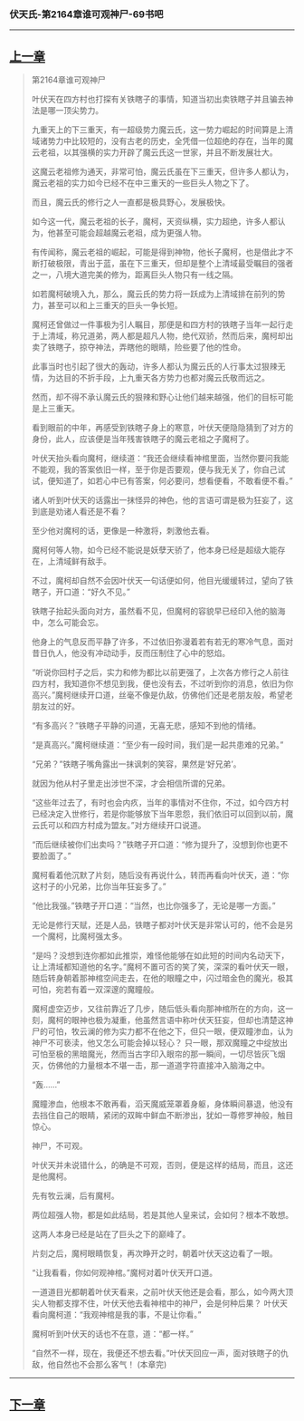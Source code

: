 ### 伏天氏-第2164章谁可观神尸-69书吧

--------
[上一章](./2176ed63e97e095be4e467c932d3e939.md)
--------


>
>
>
>第2164章谁可观神尸
>
>叶伏天在四方村也打探有关铁瞎子的事情，知道当初出卖铁瞎子并且骗去神法是哪一顶尖势力。
>
>九重天上的下三重天，有一超级势力魔云氏，这一势力崛起的时间算是上清域诸势力中比较短的，没有古老的历史，全凭借一位超绝的存在，当年的魔云老祖，以其强横的实力开辟了魔云氏这一世家，并且不断发展壮大。
>
>这魔云老祖修为通天，非常可怕，魔云氏虽在下三重天，但许多人都认为，魔云老祖的实力如今已经不在中三重天的一些巨头人物之下了。
>
>而且，魔云氏的修行之人一直都是极具野心，发展极快。
>
>如今这一代，魔云老祖的长子，魔柯，天资纵横，实力超绝，许多人都认为，他甚至可能会超越魔云老祖，成为更强人物。
>
>有传闻称，魔云老祖的崛起，可能是得到神物，他长子魔柯，也是借此才不断打破极限，青出于蓝，虽在下三重天，但却是整个上清域最受瞩目的强者之一，八境大道完美的修为，距离巨头人物只有一线之隔。
>
>如若魔柯破境入九，那么，魔云氏的势力将一跃成为上清域排在前列的势力，甚至可以和上三重天的巨头一争长短。
>
>魔柯还曾做过一件事极为引人瞩目，那便是和四方村的铁瞎子当年一起行走于上清域，称兄道弟，两人都是超凡人物，绝代双骄，然而后来，魔柯却出卖了铁瞎子，掠夺神法，弄瞎他的眼睛，险些要了他的性命。
>
>此事当时也引起了很大的轰动，许多人都认为魔云氏的人行事太过狠辣无情，为达目的不折手段，上九重天各方势力也都对魔云氏敬而远之。
>
>然而，却不得不承认魔云氏的狠辣和野心让他们越来越强，他们的目标可能是上三重天。
>
>看到眼前的中年，再感受到铁瞎子身上的寒意，叶伏天便隐隐猜到了对方的身份，此人，应该便是当年残害铁瞎子的魔云老祖之子魔柯了。
>
>叶伏天抬头看向魔柯，继续道：“我还会继续看神棺里面，当然你要问我能不能观，我的答案依旧一样，至于你是否要观，便与我无关了，你自己试试，便知道了，如若心中已有答案，何必要问，想看便看，不敢看便不看。”
>
>诸人听到叶伏天的话露出一抹怪异的神色，他的言语可谓是极为狂妄了，这到底是劝诸人看还是不看？
>
>至少他对魔柯的话，更像是一种激将，刺激他去看。
>
>魔柯何等人物，如今已经不能说是妖孽天骄了，他本身已经是超级大能存在，上清域鲜有敌手。
>
>不过，魔柯却自然不会因叶伏天一句话便如何，他目光缓缓转过，望向了铁瞎子，开口道：“好久不见。”
>
>铁瞎子抬起头面向对方，虽然看不见，但魔柯的容貌早已经印入他的脑海中，怎么可能会忘。
>
>他身上的气息反而平静了许多，不过依旧弥漫着若有若无的寒冷气息，面对昔日仇人，他没有冲动动手，反而压制住了心中的怒焰。
>
>“听说你回村子之后，实力和修为都比以前更强了，上次各方修行之人前往四方村，我知道你不想见到我，便也没有去，不过听到你的消息，依旧为你高兴。”魔柯继续开口道，丝毫不像是仇敌，仿佛他们还是老朋友般，希望老朋友过的好。
>
>“有多高兴？”铁瞎子平静的问道，无喜无悲，感知不到他的情绪。
>
>“是真高兴。”魔柯继续道：“至少有一段时间，我们是一起共患难的兄弟。”
>
>“兄弟？”铁瞎子嘴角露出一抹讽刺的笑容，果然是‘好兄弟’。
>
>就因为他从村子里走出涉世不深，才会相信所谓的兄弟。
>
>“这些年过去了，有时也会内疚，当年的事情对不住你，不过，如今四方村已经决定入世修行，若是你能够放下当年恩怨，我们依旧可以回到以前，魔云氏可以和四方村成为盟友。”对方继续开口说道。
>
>“而后继续被你们出卖吗？”铁瞎子开口道：“修为提升了，没想到你也更不要脸面了。”
>
>魔柯看着他沉默了片刻，随后没有再说什么，转而再看向叶伏天，道：“你这村子的小兄弟，比你当年狂妄多了。”
>
>“他比我强。”铁瞎子开口道：“当然，也比你强多了，无论是哪一方面。”
>
>无论是修行天赋，还是人品，铁瞎子都对叶伏天是非常认可的，他不会是另一个魔柯，比魔柯强太多。
>
>“是吗？没想到连你都如此推崇，难怪他能够在如此短的时间内名动天下，让上清域都知道他的名字。”魔柯不置可否的笑了笑，深深的看叶伏天一眼，随后转身朝着那神棺空间走去，在他的眼瞳之中，闪过暗金色的魔光，极其可怕，宛若有着一双深邃的魔瞳般。
>
>魔柯虚空迈步，又往前靠近了几步，随后低头看向那神棺所在的方向，这一刻，魔柯的眼神也极为凝重，他虽然言语中称叶伏天狂妄，但却也清楚这神尸的可怕，牧云澜的修为实力都不在他之下，但只一眼，便双瞳渗血，认为神尸不可亵渎，他又怎么可能会掉以轻心？
>只一眼，那双魔瞳之中绽放出可怕至极的黑暗魔光，然而当古字印入眼帘的那一瞬间，一切尽皆灰飞烟灭，仿佛他的力量根本不堪一击，那一道道字符直接冲入脑海之中。
>
>“轰……”
>
>魔瞳渗血，他根本不敢再看，滔天魔威笼罩着身躯，身体瞬间暴退，他没有去挡住自己的眼睛，紧闭的双眸中鲜血不断渗出，犹如一尊修罗神般，触目惊心。
>
>神尸，不可观。
>
>叶伏天并未说错什么，的确是不可观，否则，便是这样的结局，而且，这还是他魔柯。
>
>先有牧云澜，后有魔柯。
>
>两位超强人物，都是如此结局，若是其他人皇来试，会如何？根本不敢想。
>
>这两人本身已经是站在了巨头之下的巅峰了。
>
>片刻之后，魔柯眼睛恢复，再次睁开之时，朝着叶伏天这边看了一眼。
>
>“让我看看，你如何观神棺。”魔柯对着叶伏天开口道。
>
>一道道目光都朝着叶伏天看来，之前叶伏天他还是会看，那么，如今两大顶尖人物都支撑不住，叶伏天他去看神棺中的神尸，会是何种后果？
>叶伏天看向魔柯道：“我观神棺是我的事，不是让你看。”
>
>魔柯听到叶伏天的话也不在意，道：“都一样。”
>
>“自然不一样，现在，我便还不想去看。”叶伏天回应一声，面对铁瞎子的仇敌，他自然也不会那么客气！
>(本章完)
>
>

--------
[下一章](./5474acd364789a54da44887763f71bdc.md)
--------
